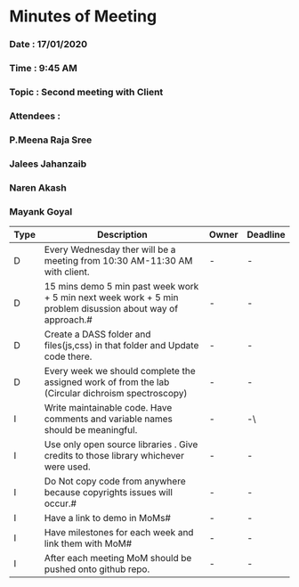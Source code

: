 # Minutes of Meeting

### Date : 17/01/2020
### Time : 9:45 AM
### Topic : Second meeting with Client
### Attendees :
### P.Meena Raja Sree  
### Jalees Jahanzaib
### Naren Akash
### Mayank Goyal

Type | Description | Owner | Deadline
---- | ---- | ---- | ----
D | Every Wednesday ther will be a meeting from 10:30 AM-11:30 AM with client. | - | -
D | 15 mins demo 5 min past week work + 5 min next week work + 5 min problem disussion about way of approach.# | - | -
D | Create a DASS folder and files(js,css) in that folder and Update code there. | - | -
D | Every week we should complete the assigned work of from the lab (Circular dichroism spectroscopy) |  -  | -
I | Write maintainable code. Have comments and variable names should be meaningful. | - | -\
I | Use only open source libraries . Give credits to those library whichever were used.| - | -
I | Do Not copy code from anywhere because copyrights issues will occur.# | - | -
I | Have a link to demo in MoMs# | - | -
I | Have milestones for each week and link them with MoM# | - | -
I | After each meeting MoM should be pushed onto github repo. | - | -



